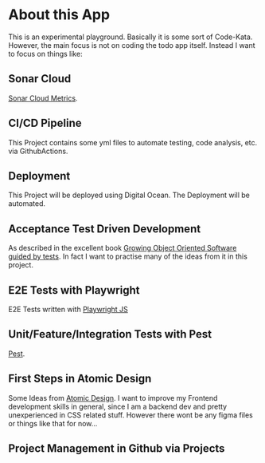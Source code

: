 # About this App

This is an experimental playground. Basically it is some sort of Code-Kata. However, the main focus is not on coding the todo app itself. Instead I want to focus on things like:

## Sonar Cloud

[Sonar Cloud Metrics](https://sonarcloud.io/summary/overall?id=FaSe22_Todo).

## CI/CD Pipeline

This Project contains some yml files to automate testing, code analysis, etc. via GithubActions.

## Deployment 

This Project will be deployed using Digital Ocean. The Deployment will be automated.

## Acceptance Test Driven Development

As described in the excellent book [Growing Object Oriented Software guided by tests](https://www.oreilly.com/library/view/growing-object-oriented-software/9780321574442/). In fact I want to practise many of the ideas from it in this project.

## E2E Tests with Playwright

E2E Tests written with [Playwright JS](https://playwright.dev/)

## Unit/Feature/Integration Tests with Pest

[Pest](https://pestphp.com/).

## First Steps in Atomic Design

Some Ideas from [Atomic Design](https://atomicdesign.bradfrost.com/chapter-2/).
I want to improve my Frontend development skills in general, since I am a backend dev and pretty unexperienced in CSS related stuff.
However there wont be any figma files or things like that for now...

## Project Management in Github via Projects
